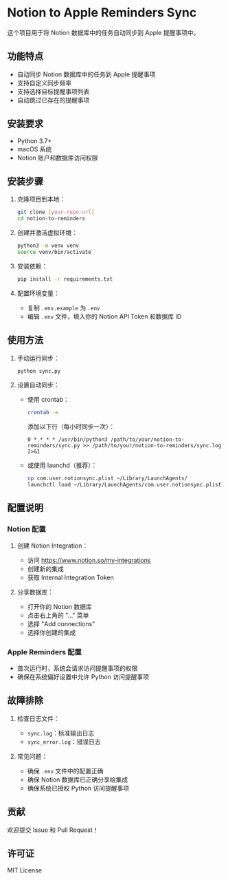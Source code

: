 # Notion to Apple Reminders Sync

这个项目用于将 Notion 数据库中的任务自动同步到 Apple 提醒事项中。

## 功能特点

- 自动同步 Notion 数据库中的任务到 Apple 提醒事项
- 支持自定义同步频率
- 支持选择目标提醒事项列表
- 自动跳过已存在的提醒事项

## 安装要求

- Python 3.7+
- macOS 系统
- Notion 账户和数据库访问权限

## 安装步骤

1. 克隆项目到本地：
   ```bash
   git clone [your-repo-url]
   cd notion-to-reminders
   ```

2. 创建并激活虚拟环境：
   ```bash
   python3 -m venv venv
   source venv/bin/activate
   ```

3. 安装依赖：
   ```bash
   pip install -r requirements.txt
   ```

4. 配置环境变量：
   - 复制 `.env.example` 为 `.env`
   - 编辑 `.env` 文件，填入你的 Notion API Token 和数据库 ID

## 使用方法

1. 手动运行同步：
   ```bash
   python sync.py
   ```

2. 设置自动同步：
   - 使用 crontab：
     ```bash
     crontab -e
     ```
     添加以下行（每小时同步一次）：
     ```
     0 * * * * /usr/bin/python3 /path/to/your/notion-to-reminders/sync.py >> /path/to/your/notion-to-reminders/sync.log 2>&1
     ```

   - 或使用 launchd（推荐）：
     ```bash
     cp com.user.notionsync.plist ~/Library/LaunchAgents/
     launchctl load ~/Library/LaunchAgents/com.user.notionsync.plist
     ```

## 配置说明

### Notion 配置
1. 创建 Notion Integration：
   - 访问 https://www.notion.so/my-integrations
   - 创建新的集成
   - 获取 Internal Integration Token

2. 分享数据库：
   - 打开你的 Notion 数据库
   - 点击右上角的 "..." 菜单
   - 选择 "Add connections"
   - 选择你创建的集成

### Apple Reminders 配置
- 首次运行时，系统会请求访问提醒事项的权限
- 确保在系统偏好设置中允许 Python 访问提醒事项

## 故障排除

1. 检查日志文件：
   - `sync.log`：标准输出日志
   - `sync_error.log`：错误日志

2. 常见问题：
   - 确保 `.env` 文件中的配置正确
   - 确保 Notion 数据库已正确分享给集成
   - 确保系统已授权 Python 访问提醒事项

## 贡献

欢迎提交 Issue 和 Pull Request！

## 许可证

MIT License 